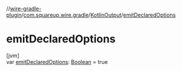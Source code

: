 //[wire-gradle-plugin](../../../index.md)/[com.squareup.wire.gradle](../index.md)/[KotlinOutput](index.md)/[emitDeclaredOptions](emit-declared-options.md)

# emitDeclaredOptions

[jvm]\
var [emitDeclaredOptions](emit-declared-options.md): [Boolean](https://kotlinlang.org/api/latest/jvm/stdlib/kotlin/-boolean/index.html) = true
